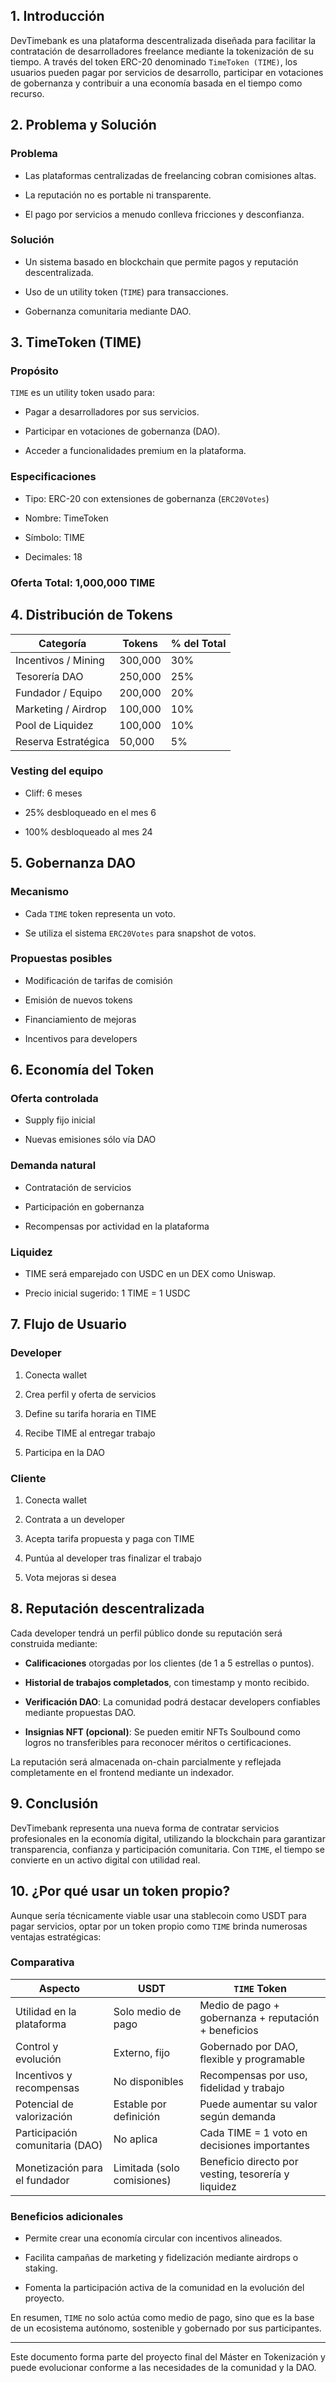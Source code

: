 ## 1. Introducción

DevTimebank es una plataforma descentralizada diseñada para facilitar la contratación de desarrolladores freelance mediante la tokenización de su tiempo. A través del token ERC-20 denominado `TimeToken (TIME)`, los usuarios pueden pagar por servicios de desarrollo, participar en votaciones de gobernanza y contribuir a una economía basada en el tiempo como recurso.

## 2. Problema y Solución

### Problema

- Las plataformas centralizadas de freelancing cobran comisiones altas.
    
- La reputación no es portable ni transparente.
    
- El pago por servicios a menudo conlleva fricciones y desconfianza.
    

### Solución

- Un sistema basado en blockchain que permite pagos y reputación descentralizada.
    
- Uso de un utility token (`TIME`) para transacciones.
    
- Gobernanza comunitaria mediante DAO.
    

## 3. TimeToken (TIME)

### Propósito

`TIME` es un utility token usado para:

- Pagar a desarrolladores por sus servicios.
    
- Participar en votaciones de gobernanza (DAO).
    
- Acceder a funcionalidades premium en la plataforma.
    

### Especificaciones

- Tipo: ERC-20 con extensiones de gobernanza (`ERC20Votes`)
    
- Nombre: TimeToken
    
- Símbolo: TIME
    
- Decimales: 18
    

### Oferta Total: 1,000,000 TIME

## 4. Distribución de Tokens

|Categoría|Tokens|% del Total|
|---|---|---|
|Incentivos / Mining|300,000|30%|
|Tesorería DAO|250,000|25%|
|Fundador / Equipo|200,000|20%|
|Marketing / Airdrop|100,000|10%|
|Pool de Liquidez|100,000|10%|
|Reserva Estratégica|50,000|5%|

### Vesting del equipo

- Cliff: 6 meses
    
- 25% desbloqueado en el mes 6
    
- 100% desbloqueado al mes 24
    

## 5. Gobernanza DAO

### Mecanismo

- Cada `TIME` token representa un voto.
    
- Se utiliza el sistema `ERC20Votes` para snapshot de votos.
    

### Propuestas posibles

- Modificación de tarifas de comisión
    
- Emisión de nuevos tokens
    
- Financiamiento de mejoras
    
- Incentivos para developers
    

## 6. Economía del Token

### Oferta controlada

- Supply fijo inicial
    
- Nuevas emisiones sólo vía DAO
    

### Demanda natural

- Contratación de servicios
    
- Participación en gobernanza
    
- Recompensas por actividad en la plataforma
    

### Liquidez

- TIME será emparejado con USDC en un DEX como Uniswap.
    
- Precio inicial sugerido: 1 TIME = 1 USDC
    

## 7. Flujo de Usuario

### Developer

1. Conecta wallet
    
2. Crea perfil y oferta de servicios
    
3. Define su tarifa horaria en TIME
    
4. Recibe TIME al entregar trabajo
    
5. Participa en la DAO
    

### Cliente

1. Conecta wallet
    
2. Contrata a un developer
    
3. Acepta tarifa propuesta y paga con TIME
    
4. Puntúa al developer tras finalizar el trabajo
    
5. Vota mejoras si desea
    

## 8. Reputación descentralizada

Cada developer tendrá un perfil público donde su reputación será construida mediante:

- **Calificaciones** otorgadas por los clientes (de 1 a 5 estrellas o puntos).
    
- **Historial de trabajos completados**, con timestamp y monto recibido.
    
- **Verificación DAO**: La comunidad podrá destacar developers confiables mediante propuestas DAO.
    
- **Insignias NFT (opcional)**: Se pueden emitir NFTs Soulbound como logros no transferibles para reconocer méritos o certificaciones.
    

La reputación será almacenada on-chain parcialmente y reflejada completamente en el frontend mediante un indexador.

## 9. Conclusión

DevTimebank representa una nueva forma de contratar servicios profesionales en la economía digital, utilizando la blockchain para garantizar transparencia, confianza y participación comunitaria. Con `TIME`, el tiempo se convierte en un activo digital con utilidad real.

## 10. ¿Por qué usar un token propio?

Aunque sería técnicamente viable usar una stablecoin como USDT para pagar servicios, optar por un token propio como `TIME` brinda numerosas ventajas estratégicas:

### Comparativa

|Aspecto|USDT|`TIME` Token|
|---|---|---|
|Utilidad en la plataforma|Solo medio de pago|Medio de pago + gobernanza + reputación + beneficios|
|Control y evolución|Externo, fijo|Gobernado por DAO, flexible y programable|
|Incentivos y recompensas|No disponibles|Recompensas por uso, fidelidad y trabajo|
|Potencial de valorización|Estable por definición|Puede aumentar su valor según demanda|
|Participación comunitaria (DAO)|No aplica|Cada TIME = 1 voto en decisiones importantes|
|Monetización para el fundador|Limitada (solo comisiones)|Beneficio directo por vesting, tesorería y liquidez|

### Beneficios adicionales

- Permite crear una economía circular con incentivos alineados.
    
- Facilita campañas de marketing y fidelización mediante airdrops o staking.
    
- Fomenta la participación activa de la comunidad en la evolución del proyecto.
    

En resumen, `TIME` no solo actúa como medio de pago, sino que es la base de un ecosistema autónomo, sostenible y gobernado por sus participantes.

---

Este documento forma parte del proyecto final del Máster en Tokenización y puede evolucionar conforme a las necesidades de la comunidad y la DAO.